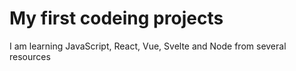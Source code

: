 # My first codeing projects

I am learning JavaScript, React, Vue, Svelte and Node from several resources
